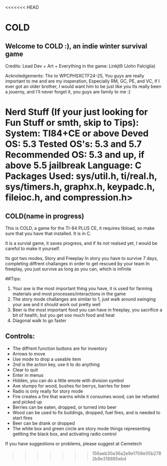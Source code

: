 <<<<<<< HEAD
# COLD

Welcome to COLD :), an indie winter survival game
----------------------------------------------------
Credits:
Lead Dev + Art + Everything in the game:
Linkjt9 (John Falciglia)

Acknoledgements:
Thx to WPCPHSXCTF24-25, You guys are really important to me and are my insperation,
Especially RM, GC, PE, and VC, if I ever got an older brother, I would want him to be just like you
Its really been a jouerny, and I'll never forget it, you guys are family to me :}

Nerd Stuff (If your just looking for Fun Stuff or smth, skip to Tips):
System: TI84+CE or above
Deved OS: 5.3
Tested OS's: 5.3 and 5.7
Recommended OS: 5.3 and up, if above 5.5 jailbreak
Language: C
Packages Used: sys/util.h, ti/real.h, sys/timers.h, graphx.h, keypadc.h, fileioc.h, and compression.h>
=======
## COLD(name in progress)

This is COLD, a game for the TI-84 PLUS CE, it requires libload, so make sure that you have that installed. It is in C.

It is a survial game, it saves progress, and if its not realsed yet, I would be careful to make it yourself.

Its got two modes, Story and Freeplay
In story you have to survive 7 days, completing diffrent challanges in order to get rescued by your team
In freeplay, you just survive as long as you can, which is infinite

##Tips:
1. Your axe is the most important thing you have, it is used for farming materials and most processes/interactions in the game
2. The story mode challanges are similar to 1, just walk around swinging your axe and it should work out pretty well
3. Beer is the most important food you can have in freeplay, you sacrifice a bit of health, but you get soo much food and heat
4. Diagonal walk to go faster

## Controls:
- The diffrent function buttons are for inventory
- Arrows to move
- Use mode to drop a useable item
- 2nd is the action key, use it to do anything
- Clear to quit
- Enter in menus
- Hidden, you can do a little emote with division symbol
- Axe stumps for wood, bushes for berrys, barrles for beer
- Radio is only really for story mode
- Fire creates a fire that warms while it consumes wood, can be refueled and picked up
- Berries can be eaten, dropped, or turned into beer
- Wood can be used to fix buildings, dropped, fuel fires, and is needed to start fires
- Beer can be drank or dropped
- The white box and green circle are story mode things representing gettting the black box, and activating radio control


If you have suggestions or problems, please suggest at Cemetech
>>>>>>> 156aeb30a36a2e9e1708e05b2782b8e318885ebd
